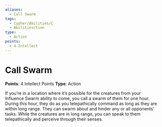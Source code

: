 ```yaml
---
aliases:
  - Call Swarm
tags:
  - Cypher/Abilities/C
  - Abilitiesction
type:
  - Action
points:
  - 4 Intellect
---
```


# Call Swarm

**Points**: 4 Intellect Points
**Type**: Action

If you’re in a location where it’s possible for the creatures from your Influence Swarm ability to come, you call a swarm of them for one hour. During this hour, they do as you telepathically command as long as they are within long range. They can swarm about and hinder any or all opponents’ tasks. While the creatures are in long range, you can speak to them telepathically and perceive through their senses.
